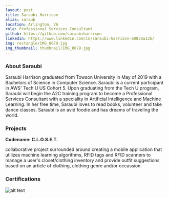 ```yaml
---
layout: post
title: Saraubi Harrison
alias: saraub
location: Arlington, VA
role: Professional Services Consultant
github: https://github.com/saraubiharrison
linkedin: https://www.linkedin.com/in/saraubi-harrison-a083aa13b/
img: rectangle/IMG_8679.jpg
img_thumbnail: thumbnail/IMG_8679.jpg
---
```

### About Saraubi
Saraubi Harrison graduated from Towson University in May of 2019 with a Bachelors of Science in Computer Science. Saraubi is a current participant in AWS' Tech U US Cohort 5. Upon graduating from the Tech U program, Saraubi will begin the A2C training program to become a Professional Services Consultant with a speciality in Artificial Intelligence and Machine Learning. In her free time, Saraubi loves to read books, volunteer and take dance classes. Saraubi is an avid foodie and has dreams of traveling the world. 

### Projects

**Codename: C.L.O.S.E.T.**

collaborative project surrounded around creating a mobile application that utilizes machine learning algorithms, RFID tags and RFID scanners to manage a user's closet/clothing inventory and provide outfit suggestions based on an article of clothing, clothing genre and/or occassion.

### Certifications
![alt text](https://d1.awsstatic.com/training-and-certification/Certification%20Badges/AWS-Certified_Cloud-Practitioner_512x512.bc006f14f986fa4f3ca238b0b62be458ce1fb5ce.png "AWS Certified Cloud Practitioner")
